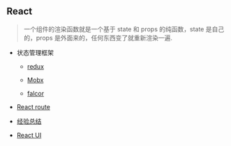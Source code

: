 ## React

  > 一个组件的渲染函数就是一个基于 state 和 props 的纯函数，state 是自己的，props 是外面来的，任何东西变了就重新渲染一遍.

* 状态管理框架

  - [redux](./redux)

  - [Mobx](./Mobx)

  - [falcor](./falcor)

* [React route](./router)

* [经验总结](./Note)

* [React UI](./antd)